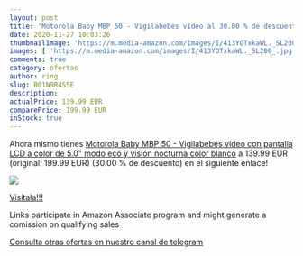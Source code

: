 ```yaml
---
layout: post
title: 'Motorola Baby MBP 50 - Vigilabebés vídeo al 30.00 % de descuento'
date: 2020-11-27 10:03:26
thumbnailImage: 'https://m.media-amazon.com/images/I/413YOTxkaWL._SL200_.jpg'
images: [ 'https://m.media-amazon.com/images/I/413YOTxkaWL._SL200_.jpg' ]
comments: true
category: ofertas
author: ring
slug: B01N9R4S5E
description:
actualPrice: 139.99 EUR
comparePrice: 199.99 EUR
inStock: true
---
```


Ahora mismo tienes [Motorola Baby MBP 50 - Vigilabebés vídeo con pantalla LCD a color de 5.0"  modo eco y visión nocturna  color blanco](https://www.amazon.es/dp/B01N9R4S5E/?tag=tolees-21) a 139.99 EUR (original: 199.99 EUR) (30.00 %  de descuento) en el siguiente enlace!

[![](https://m.media-amazon.com/images/I/413YOTxkaWL._SL200_.jpg)](https://www.amazon.es/dp/B01N9R4S5E/?tag=tolees-21)

[Visítala!!!](https://www.amazon.es/dp/B01N9R4S5E/?tag=tolees-21)

Links participate in Amazon Associate program and might generate a comission on qualifying sales

[Consulta otras ofertas en nuestro canal de telegram](https://t.me/s/ofertas25)
